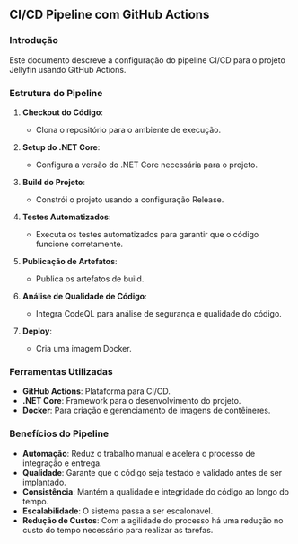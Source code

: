 ## CI/CD Pipeline com GitHub Actions

### Introdução
Este documento descreve a configuração do pipeline CI/CD para o projeto Jellyfin usando GitHub Actions.

### Estrutura do Pipeline

1. **Checkout do Código**:
   - Clona o repositório para o ambiente de execução.

2. **Setup do .NET Core**:
   - Configura a versão do .NET Core necessária para o projeto.

3. **Build do Projeto**:
   - Constrói o projeto usando a configuração Release.

4. **Testes Automatizados**:
   - Executa os testes automatizados para garantir que o código funcione corretamente.

5. **Publicação de Artefatos**:
   - Publica os artefatos de build.

6. **Análise de Qualidade de Código**:
   - Integra CodeQL para análise de segurança e qualidade do código.

7. **Deploy**:
   - Cria uma imagem Docker.

### Ferramentas Utilizadas

- **GitHub Actions**: Plataforma para CI/CD.
- **.NET Core**: Framework para o desenvolvimento do projeto.
- **Docker**: Para criação e gerenciamento de imagens de contêineres.

### Benefícios do Pipeline

- **Automação**: Reduz o trabalho manual e acelera o processo de integração e entrega.
- **Qualidade**: Garante que o código seja testado e validado antes de ser implantado.
- **Consistência**: Mantém a qualidade e integridade do código ao longo do tempo.
- **Escalabilidade**: O sistema passa a ser escalonavel.
- **Redução de Custos**: Com a agilidade do processo há uma redução no custo do tempo necessário para realizar as tarefas.